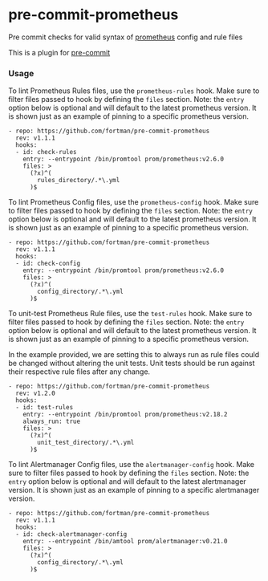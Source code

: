 # pre-commit-prometheus

Pre commit checks for valid syntax of [prometheus](https://prometheus.io) config and rule files

This is a plugin for [pre-commit](https://pre-commit.com)

### Usage

To lint Prometheus Rules files, use the `prometheus-rules` hook.  Make sure to filter files passed to hook by defining the `files` section.  Note: the `entry` option below is optional and will default to the latest prometheus version.  It is shown just as an example of pinning to a specific prometheus version.

    - repo: https://github.com/fortman/pre-commit-prometheus
      rev: v1.1.1
      hooks:
      - id: check-rules
        entry: --entrypoint /bin/promtool prom/prometheus:v2.6.0
        files: >
          (?x)^(
            rules_directory/.*\.yml
          )$

To lint Prometheus Config files, use the `prometheus-config` hook.  Make sure to filter files passed to hook by defining the `files` section.  Note: the `entry` option below is optional and will default to the latest prometheus version.  It is shown just as an example of pinning to a specific prometheus version.

    - repo: https://github.com/fortman/pre-commit-prometheus
      rev: v1.1.1
      hooks:
      - id: check-config
        entry: --entrypoint /bin/promtool prom/prometheus:v2.6.0
        files: >
          (?x)^(
            config_directory/.*\.yml
          )$

To unit-test Prometheus Rule files, use the `test-rules` hook.  Make sure to filter files passed to hook by defining the `files` section.  Note: the `entry` option below is optional and will default to the latest prometheus version.  It is shown just as an example of pinning to a specific prometheus version.

In the example provided, we are setting this to always run as rule files could be changed without altering the unit tests.  Unit tests should be run against their respective rule files after any change.

    - repo: https://github.com/fortman/pre-commit-prometheus
      rev: v1.2.0
      hooks:
      - id: test-rules
        entry: --entrypoint /bin/promtool prom/prometheus:v2.18.2
        always_run: true
        files: >
          (?x)^(
            unit_test_directory/.*\.yml
          )$

To lint Alertmanager Config files, use the `alertmanager-config` hook.  Make sure to filter files passed to hook by defining the `files` section.  Note: the `entry` option below is optional and will default to the latest alertmanager version.  It is shown just as an example of pinning to a specific alertmanager version.

    - repo: https://github.com/fortman/pre-commit-prometheus
      rev: v1.1.1
      hooks:
      - id: check-alertmanager-config
        entry: --entrypoint /bin/amtool prom/alertmanager:v0.21.0
        files: >
          (?x)^(
            config_directory/.*\.yml
          )$          

